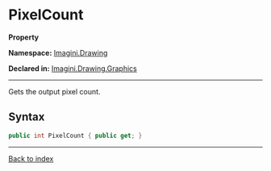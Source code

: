 # PixelCount

**Property**

**Namespace:** [Imagini.Drawing](Imagini.Drawing.md)

**Declared in:** [Imagini.Drawing.Graphics](Imagini.Drawing.Graphics.md)

------



Gets the output pixel count.


## Syntax

```csharp
public int PixelCount { public get; }
```

------

[Back to index](index.md)